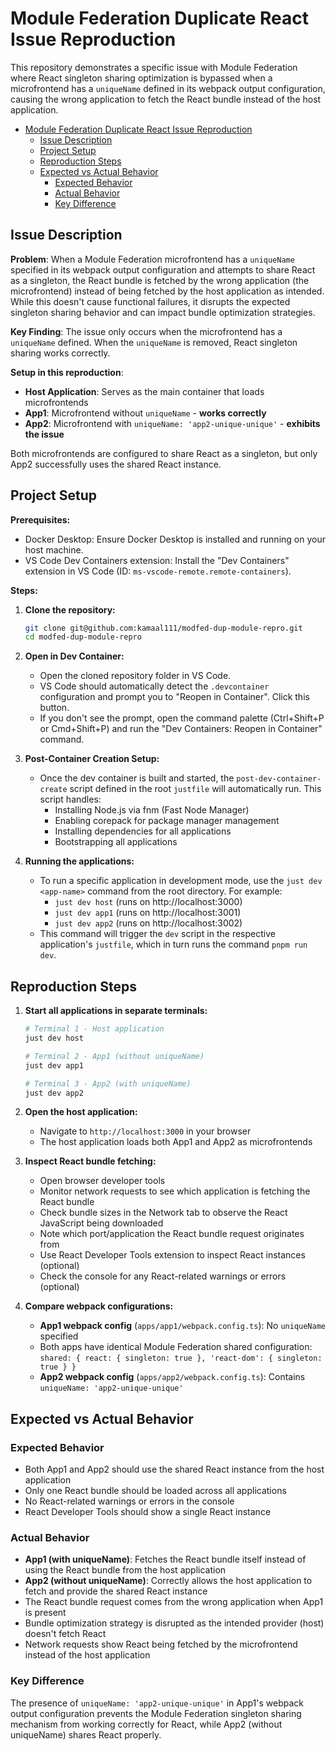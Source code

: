 # Module Federation Duplicate React Issue Reproduction

This repository demonstrates a specific issue with Module Federation where React singleton sharing optimization is bypassed when a microfrontend has a `uniqueName` defined in its webpack output configuration, causing the wrong application to fetch the React bundle instead of the host application.

- [Module Federation Duplicate React Issue Reproduction](#module-federation-duplicate-react-issue-reproduction)
  - [Issue Description](#issue-description)
  - [Project Setup](#project-setup)
  - [Reproduction Steps](#reproduction-steps)
  - [Expected vs Actual Behavior](#expected-vs-actual-behavior)
    - [Expected Behavior](#expected-behavior)
    - [Actual Behavior](#actual-behavior)
    - [Key Difference](#key-difference)

## Issue Description

**Problem**: When a Module Federation microfrontend has a `uniqueName` specified in its webpack output configuration and attempts to share React as a singleton, the React bundle is fetched by the wrong application (the microfrontend) instead of being fetched by the host application as intended. While this doesn't cause functional failures, it disrupts the expected singleton sharing behavior and can impact bundle optimization strategies.

**Key Finding**: The issue only occurs when the microfrontend has a `uniqueName` defined. When the `uniqueName` is removed, React singleton sharing works correctly.

**Setup in this reproduction**:

- **Host Application**: Serves as the main container that loads microfrontends
- **App1**: Microfrontend without `uniqueName` - **works correctly**
- **App2**: Microfrontend with `uniqueName: 'app2-unique-unique'` - **exhibits the issue**

Both microfrontends are configured to share React as a singleton, but only App2 successfully uses the shared React instance.

## Project Setup

**Prerequisites:**

- Docker Desktop: Ensure Docker Desktop is installed and running on your host machine.
- VS Code Dev Containers extension: Install the "Dev Containers" extension in VS Code (ID: `ms-vscode-remote.remote-containers`).

**Steps:**

1.  **Clone the repository:**

    ```bash
    git clone git@github.com:kamaal111/modfed-dup-module-repro.git
    cd modfed-dup-module-repro
    ```

2.  **Open in Dev Container:**

    - Open the cloned repository folder in VS Code.
    - VS Code should automatically detect the `.devcontainer` configuration and prompt you to "Reopen in Container". Click this button.
    - If you don't see the prompt, open the command palette (Ctrl+Shift+P or Cmd+Shift+P) and run the "Dev Containers: Reopen in Container" command.

3.  **Post-Container Creation Setup:**

    - Once the dev container is built and started, the `post-dev-container-create` script defined in the root `justfile` will automatically run. This script handles:
      - Installing Node.js via fnm (Fast Node Manager)
      - Enabling corepack for package manager management
      - Installing dependencies for all applications
      - Bootstrapping all applications

4.  **Running the applications:**
    - To run a specific application in development mode, use the `just dev <app-name>` command from the root directory. For example:
      - `just dev host` (runs on http://localhost:3000)
      - `just dev app1` (runs on http://localhost:3001)
      - `just dev app2` (runs on http://localhost:3002)
    - This command will trigger the `dev` script in the respective application's `justfile`, which in turn runs the command `pnpm run dev`.

## Reproduction Steps

1. **Start all applications in separate terminals:**

   ```bash
   # Terminal 1 - Host application
   just dev host

   # Terminal 2 - App1 (without uniqueName)
   just dev app1

   # Terminal 3 - App2 (with uniqueName)
   just dev app2
   ```

2. **Open the host application:**

   - Navigate to `http://localhost:3000` in your browser
   - The host application loads both App1 and App2 as microfrontends

3. **Inspect React bundle fetching:**

   - Open browser developer tools
   - Monitor network requests to see which application is fetching the React bundle
   - Check bundle sizes in the Network tab to observe the React JavaScript being downloaded
   - Note which port/application the React bundle request originates from
   - Use React Developer Tools extension to inspect React instances (optional)
   - Check the console for any React-related warnings or errors (optional)

4. **Compare webpack configurations:**
   - **App1 webpack config** (`apps/app1/webpack.config.ts`): No `uniqueName` specified
   - Both apps have identical Module Federation shared configuration: `shared: { react: { singleton: true }, 'react-dom': { singleton: true } }`
   - **App2 webpack config** (`apps/app2/webpack.config.ts`): Contains `uniqueName: 'app2-unique-unique'`

## Expected vs Actual Behavior

### Expected Behavior

- Both App1 and App2 should use the shared React instance from the host application
- Only one React bundle should be loaded across all applications
- No React-related warnings or errors in the console
- React Developer Tools should show a single React instance

### Actual Behavior

- **App1 (with uniqueName)**: Fetches the React bundle itself instead of using the React bundle from the host application
- **App2 (without uniqueName)**: Correctly allows the host application to fetch and provide the shared React instance
- The React bundle request comes from the wrong application when App1 is present
- Bundle optimization strategy is disrupted as the intended provider (host) doesn't fetch React
- Network requests show React being fetched by the microfrontend instead of the host application

### Key Difference

The presence of `uniqueName: 'app2-unique-unique'` in App1's webpack output configuration prevents the Module Federation singleton sharing mechanism from working correctly for React, while App2 (without uniqueName) shares React properly.
